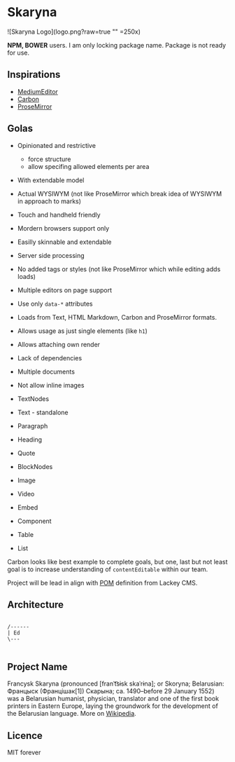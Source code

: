 # Skaryna

![Skaryna Logo](logo.png?raw=true "" =250x)

**NPM, BOWER** users. I am only locking package name. Package is not ready for use.

## Inspirations

 * [MediumEditor](https://github.com/yabwe/medium-editor)
 * [Carbon](https://github.com/manshar/carbon)
 * [ProseMirror](prosemirror.net)

## Golas

 * Opinionated and restrictive
   * force structure
   * allow specifing allowed elements per area
 * With extendable model
 * Actual WYSIWYM (not like ProseMirror which break idea of WYSIWYM in approach to marks)
 * Touch and handheld friendly
 * Mordern browsers support only
 * Easilly skinnable and extendable
 * Server side processing
 * No added tags or styles (not like ProseMirror which while editing adds loads)
 * Multiple editors on page support
 * Use only `data-*` attributes
 * Loads from Text, HTML Markdown, Carbon and ProseMirror formats.
 * Allows usage as just single elements (like `h1`)
 * Allows attaching own render
 * Lack of dependencies
 * Multiple documents
 * Not allow inline images

 * TextNodes
  * Text - standalone
  * Paragraph
  * Heading
  * Quote
 * BlockNodes
  * Image
  * Video
  * Embed
  * Component
  * Table
  * List

Carbon looks like best example to complete goals, but one, last but not least goal is to increase understanding of `contentEditable` within our team.

Project will be lead in align with [POM](https://github.com/getlackey/lackey-cms/wiki/POM) definition from Lackey CMS.

## Architecture

```

/------
| Ed
\---


```

## Project Name

Francysk Skaryna (pronounced [franˈt͡sɨsk skaˈrɨna]; or Skoryna; Belarusian: Францыск (Францішак[1]) Скарына; ca. 1490–before 29 January 1552) was a Belarusian humanist, physician, translator and one of the first book printers in Eastern Europe, laying the groundwork for the development of the Belarusian language. More on [Wikipedia](http://en.wikipedia.org/wiki/Francysk_Skaryna).

## Licence

MIT forever

